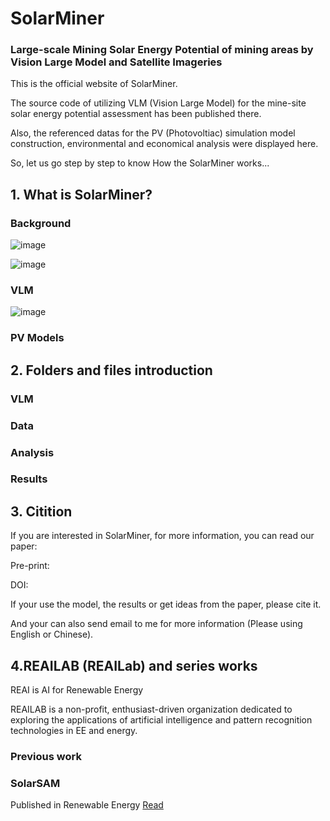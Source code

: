 # SolarMiner
### Large-scale Mining Solar Energy Potential of mining areas by Vision Large Model and Satellite Imageries

This is the official website of SolarMiner. 

The source code of utilizing VLM (Vision Large Model) for the mine-site solar energy potential assessment has been published there.

Also, the referenced datas for the PV (Photovoltiac) simulation model construction, environmental and economical analysis were displayed here.

So, let us go step by step to know How the SolarMiner works...

## 1. What is SolarMiner?
### Background
![image](https://github.com/user-attachments/assets/a995d81a-3239-4a71-992d-26fe384376de)

![image](https://github.com/user-attachments/assets/fc338e44-cc0d-4e7c-a656-74232962859f)


### VLM
![image](https://github.com/user-attachments/assets/6b62f87b-c928-4798-989e-8060b1df3213)

### PV Models

## 2. Folders and files introduction
### VLM

### Data

### Analysis

### Results

## 3. Citition
If you are interested in SolarMiner, for more information, you can read our paper:

Pre-print:

DOI:

If your use the model, the results or get ideas from the paper, please cite it.

And your can also send email to me for more information (Please using English or Chinese).

## 4.REAILAB (REAILab) and series works
REAI is AI for Renewable Energy

REAILAB is a non-profit, enthusiast-driven organization dedicated to exploring the applications of artificial intelligence and pattern recognition technologies in EE and energy.

### Previous work
### SolarSAM
Published in Renewable Energy [Read](https://doi.org/10.1016/j.renene.2024.121560)
